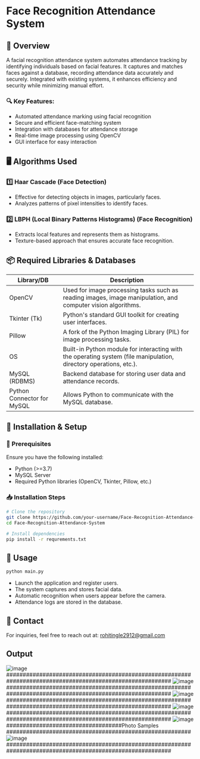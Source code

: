 # Face Recognition Attendance System

## 📌 Overview
A facial recognition attendance system automates attendance tracking by identifying individuals based on facial features. It captures and matches faces against a database, recording attendance data accurately and securely. Integrated with existing systems, it enhances efficiency and security while minimizing manual effort. 

### 🔍 Key Features:
- Automated attendance marking using facial recognition
- Secure and efficient face-matching system
- Integration with databases for attendance storage
- Real-time image processing using OpenCV
- GUI interface for easy interaction

## 🖥️ Algorithms Used

### 1️⃣ Haar Cascade (Face Detection)
- Effective for detecting objects in images, particularly faces.
- Analyzes patterns of pixel intensities to identify faces.

### 2️⃣ LBPH (Local Binary Patterns Histograms) (Face Recognition)
- Extracts local features and represents them as histograms.
- Texture-based approach that ensures accurate face recognition.

## 📦 Required Libraries & Databases

| Library/DB  | Description |
|-------------|-------------|
| OpenCV  | Used for image processing tasks such as reading images, image manipulation, and computer vision algorithms. |
| Tkinter (Tk)  | Python's standard GUI toolkit for creating user interfaces. |
| Pillow  | A fork of the Python Imaging Library (PIL) for image processing tasks. |
| OS  | Built-in Python module for interacting with the operating system (file manipulation, directory operations, etc.). |
| MySQL (RDBMS)  | Backend database for storing user data and attendance records. |
| Python Connector for MySQL  | Allows Python to communicate with the MySQL database. |

## 🚀 Installation & Setup

### 🔧 Prerequisites
Ensure you have the following installed:
- Python (>=3.7)
- MySQL Server
- Required Python libraries (OpenCV, Tkinter, Pillow, etc.)

### 📥 Installation Steps
```sh
# Clone the repository
git clone https://github.com/your-username/Face-Recognition-Attendance-System.git
cd Face-Recognition-Attendance-System

# Install dependencies
pip install -r requrements.txt
```

## 🎯 Usage
```sh
python main.py
```
- Launch the application and register users.
- The system captures and stores facial data.
- Automatic recognition when users appear before the camera.
- Attendance logs are stored in the database.


## 📧 Contact
For inquiries, feel free to reach out at: [rohitingle2912@gmail.com](mailto:rohitingle2912@gmail.com)

## Output 
![image](https://github.com/user-attachments/assets/c1a72fe7-8238-427b-a999-06593849972c)
##########################################################################################################
![image](https://github.com/user-attachments/assets/8e57f2ce-8e83-4e23-98a9-87e847b6444b)
##########################################################################################################
![image](https://github.com/user-attachments/assets/2e77efbe-aebf-4db6-a2b0-251fa3cea8fa)
##########################################################################################################
![image](https://github.com/user-attachments/assets/a6f459d5-3739-4cf6-a233-79eedf896931)
##########################################################################################################
![image](https://github.com/user-attachments/assets/d7164e75-cb66-483f-81fb-8b424e849959)
###################################Photo Samples ########################################################
![image](https://github.com/user-attachments/assets/5dd0ed5e-5ec8-4abd-a7ee-985bde726626)
##########################################################################################################

